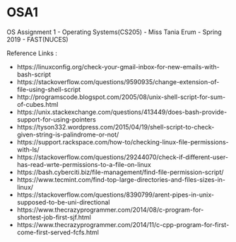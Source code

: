 # OSA1
OS Assignment 1 - Operating Systems(CS205) - Miss Tania Erum - Spring 2019 - FAST(NUCES)

Reference Links :
<ul>
<li>https://linuxconfig.org/check-your-gmail-inbox-for-new-emails-with-bash-script</li>
<li>https://stackoverflow.com/questions/9590935/change-extension-of-file-using-shell-script</li>
<li>http://programscode.blogspot.com/2005/08/unix-shell-script-for-sum-of-cubes.html</li>
<li>https://unix.stackexchange.com/questions/413449/does-bash-provide-support-for-using-pointers</li>
<li>https://tyson332.wordpress.com/2015/04/19/shell-script-to-check-given-string-is-palindrome-or-not/</li>           
<li>https://support.rackspace.com/how-to/checking-linux-file-permissions-with-ls/</li>
<li>https://stackoverflow.com/questions/29244070/check-if-different-user-has-read-wrte-permissions-to-a-file-on-linux</li>
<li>https://bash.cyberciti.biz/file-management/find-file-permission-script/</li>
<li>https://www.tecmint.com/find-top-large-directories-and-files-sizes-in-linux/</li>
<li>https://stackoverflow.com/questions/8390799/arent-pipes-in-unix-supposed-to-be-uni-directional</li>
<li>https://www.thecrazyprogrammer.com/2014/08/c-program-for-shortest-job-first-sjf.html</li>
<li>https://www.thecrazyprogrammer.com/2014/11/c-cpp-program-for-first-come-first-served-fcfs.html</li>
</ul>
